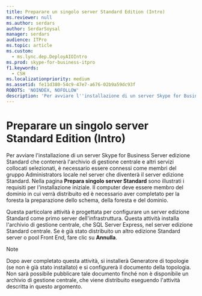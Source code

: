 ```yaml
---
title: Preparare un singolo server Standard Edition (Intro)
ms.reviewer: null
ms.author: serdars
author: SerdarSoysal
manager: serdars
audience: ITPro
ms.topic: article
ms.custom:
  - ms.lync.dep.DeployAIOIntro
ms.prod: skype-for-business-itpro
f1.keywords:
  - CSH
ms.localizationpriority: medium
ms.assetid: fe11d380-54c9-47e7-a676-02b9a59dc93f
ROBOTS: 'NOINDEX, NOFOLLOW'
description: 'Per avviare l''installazione di un server Skype for Business Server edizione Standard che contenerà l''archivio di gestione centrale e altri servizi collocati selezionati, è necessario essere connessi come membri del gruppo Administrators locale nel server che diventerà il server edizione Standard. Nella pagina Prepara singolo server Standard sono illustrati i requisiti per l''installazione iniziale. Il computer deve essere membro del dominio in cui verrà distribuito ed è necessario aver completato per la foresta la preparazione dello schema, della foresta e del dominio.'
---
```


# <a name="prepare-single-standard-edition-server-intro"></a>Preparare un singolo server Standard Edition (Intro)
 
Per avviare l'installazione di un server Skype for Business Server edizione Standard che contenerà l'archivio di gestione centrale e altri servizi collocati selezionati, è necessario essere connessi come membri del gruppo Administrators locale nel server che diventerà il server edizione Standard. Nella pagina **Prepara singolo server Standard** sono illustrati i requisiti per l'installazione iniziale. Il computer deve essere membro del dominio in cui verrà distribuito ed è necessario aver completato per la foresta la preparazione dello schema, della foresta e del dominio.
  
Questa particolare attività è progettata per configurare un server edizione Standard come primo server dell'infrastruttura. Questa attività installa l'archivio di gestione centrale, che SQL Server Express, nel server edizione Standard centrale. Se è già stato distribuito un altro edizione Standard server o pool Front End, fare clic su **Annulla**.
  
> [!NOTE]
> Dopo aver completato questa attività, si installerà Generatore di topologie (se non è già stato installato) e si configurerà il documento della topologia. Non sarà possibile pubblicare tale documento finché non è disponibile un archivio di gestione centrale, che viene distribuito eseguendo l'attività descritta in questo argomento. 
  


